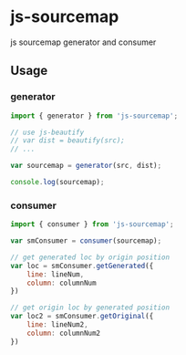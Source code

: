 # js-sourcemap

js sourcemap generator and consumer

## Usage

### generator

```js
import { generator } from 'js-sourcemap';

// use js-beautify
// var dist = beautify(src);
// ...

var sourcemap = generator(src, dist);

console.log(sourcemap);
```

### consumer

```js
import { consumer } from 'js-sourcemap';

var smConsumer = consumer(sourcemap);

// get generated loc by origin position
var loc = smConsumer.getGenerated({
    line: lineNum,
    column: columnNum
})

// get origin loc by generated position
var loc2 = smConsumer.getOriginal({
    line: lineNum2,
    column: columnNum2
})
```